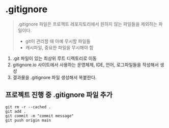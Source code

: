 # .gitignore
> .gitignore 파일은 프로젝트 레포지토리에서 원하지 않는 파일들을 제외하는 파일이다.
> - git이 관리할 때 아예 무시할 파일들
> - 캐시파일, 중요한 파일을 무시해야 함


1. .git 파일이 있는 최상위 루트 디렉토리로 이동
2. gitignore.io 사이트에서 사용하는 운영체제, IDE, 언어, 로그파일들을 작성해서 생성
3. 결과물을 .gitignore 파일 생성해서 복붙한다.


## 프로젝트 진행 중 .gitignore 파일 추가
```
git rm -r --cached .
git add .
git commit -m "commit message"
git push origin main
```